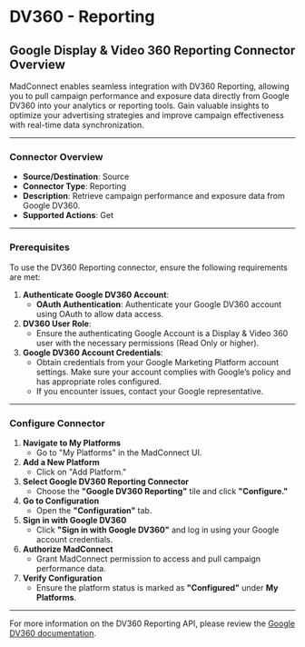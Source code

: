 # DV360 - Reporting

## **Google Display & Video 360 Reporting Connector Overview**

MadConnect enables seamless integration with DV360 Reporting, allowing you to pull campaign performance and exposure data directly from Google DV360 into your analytics or reporting tools. Gain valuable insights to optimize your advertising strategies and improve campaign effectiveness with real-time data synchronization.

***

### **Connector Overview**

* **Source/Destination**: Source
* **Connector Type**: Reporting
* **Description**: Retrieve campaign performance and exposure data from Google DV360.
* **Supported Actions**: Get

***

### **Prerequisites**

To use the DV360 Reporting connector, ensure the following requirements are met:

1. **Authenticate Google DV360 Account**:
   * **OAuth Authentication**: Authenticate your Google DV360 account using OAuth to allow data access.
2. **DV360 User Role**:
   * Ensure the authenticating Google Account is a Display & Video 360 user with the necessary permissions (Read Only or higher).
3. **Google DV360 Account Credentials**:
   * Obtain credentials from your Google Marketing Platform account settings. Make sure your account complies with Google’s policy and has appropriate roles configured.
   * If you encounter issues, contact your Google representative.

***

### **Configure Connector**

1. **Navigate to My Platforms**
   * Go to "My Platforms" in the MadConnect UI.
2. **Add a New Platform**
   * Click on "Add Platform."
3. **Select Google DV360 Reporting Connector**
   * Choose the **"Google DV360 Reporting"** tile and click **"Configure."**
4. **Go to Configuration**
   * Open the **"Configuration"** tab.
5. **Sign in with Google DV360**
   * Click **"Sign in with Google DV360"** and log in using your Google account credentials.
6. **Authorize MadConnect**
   * Grant MadConnect permission to access and pull campaign performance data.
7. **Verify Configuration**
   * Ensure the platform status is marked as **"Configured"** under **My Platforms**.

***

For more information on the DV360 Reporting API, please review the [Google DV360 documentation](https://developers.google.com/bid-manager/reference/rest/v2/queries).
